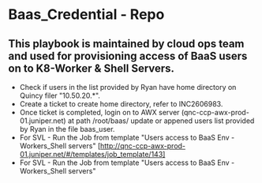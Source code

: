 # Baas_Credential - Repo

##  This playbook is maintained by cloud ops team and used for provisioning access of BaaS users on to K8-Worker & Shell Servers.

* Check if users in the list provided by Ryan have home directory on Quincy filer "10.50.20.*".
* Create a ticket to create home directory, refer to INC2606983.
* Once ticket is completed, login on to AWX server (qnc-ccp-awx-prod-01.juniper.net) at path /root/baas/ update or appened users list provided by Ryan in the file baas_user.
* For SVL - Run the Job from template "Users access to BaaS Env - Workers_Shell servers" [http://qnc-ccp-awx-prod-01.juniper.net/#/templates/job_template/143]
* For SVL - Run the Job from template "Users access to BaaS Env - Workers_Shell servers" 
